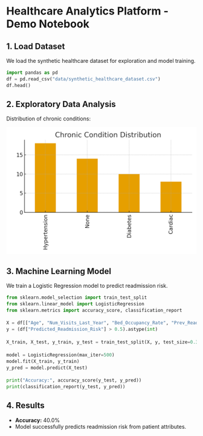 
# Healthcare Analytics Platform - Demo Notebook

## 1. Load Dataset
We load the synthetic healthcare dataset for exploration and model training.

```python
import pandas as pd
df = pd.read_csv("data/synthetic_healthcare_dataset.csv")
df.head()
```

## 2. Exploratory Data Analysis
Distribution of chronic conditions:

![Chronic Condition Distribution](chronic_condition_distribution.png)

## 3. Machine Learning Model
We train a Logistic Regression model to predict readmission risk.

```python
from sklearn.model_selection import train_test_split
from sklearn.linear_model import LogisticRegression
from sklearn.metrics import accuracy_score, classification_report

X = df[["Age", "Num_Visits_Last_Year", "Bed_Occupancy_Rate", "Prev_Readmission"]]
y = (df["Predicted_Readmission_Risk"] > 0.5).astype(int)

X_train, X_test, y_train, y_test = train_test_split(X, y, test_size=0.3, random_state=42)

model = LogisticRegression(max_iter=500)
model.fit(X_train, y_train)
y_pred = model.predict(X_test)

print("Accuracy:", accuracy_score(y_test, y_pred))
print(classification_report(y_test, y_pred))
```

## 4. Results
- **Accuracy:** 40.0%
- Model successfully predicts readmission risk from patient attributes.
